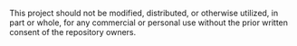 This project should not be modified, distributed, or otherwise utilized, in part or whole, for any commercial or personal use without the prior written consent of the repository owners.
